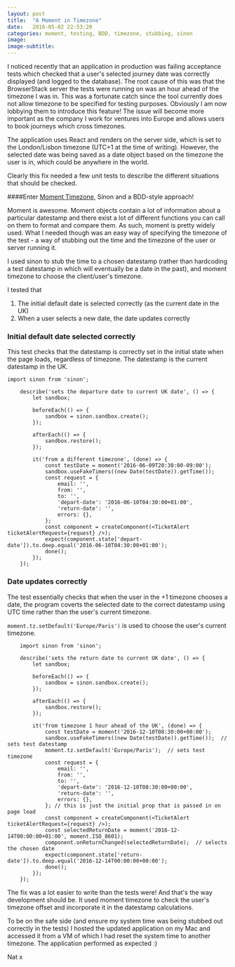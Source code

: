 ```yaml
---
layout: post
title:  "A Moment in Timezone"
date:   2016-05-02 22:53:20
categories: moment, testing, BDD, timezone, stubbing, sinon
image:
image-subtitle:
---
```


I noticed recently that an application in production was failing acceptance tests which checked that a user's selected journey date was correctly displayed (and logged to the database). The root cause of this was that the BrowserStack server the tests were running on was an hour ahead of the timezone I was in. This was a fortunate catch since the tool currently does not allow timezone to be specified for testing purposes. Obviously I am now lobbying them to introduce this feature! The issue will become more important as the company I work for ventures into Europe and allows users to book journeys which cross timezones.

The application uses React and renders on the server side, which is set to the London/Lisbon timezone (UTC+1 at the time of writing). However, the selected date was being saved as a date object based on the timezone the user is in, which could be anywhere in the world.

Clearly this fix needed a few unit tests to describe the different situations that should be checked.

####Enter <a href='http://momentjs.com/timezone/'>Moment Timezone</a>, Sinon and a BDD-style approach!

Moment is awesome. Moment objects contain a lot of information about a particular datestamp and there exist a lot of different functions you can call on them to format and compare them. As such, moment is pretty widely used. What I needed though was an easy way of specifying the timezone of the test - a way of stubbing out the time and the timezone of the user or server running it.

I used sinon to stub the time to a chosen datestamp (rather than hardcoding a test datestamp in which will eventually be a date in the past), and moment timezone to choose the client/user's timezone.

I tested that
1. The initial default date is selected correctly (as the current date in the UK)
2. When a user selects a new date, the date updates correctly

### Initial default date selected correctly

This test checks that the datestamp is correctly set in the initial state when the page loads, regardless of timezone. The datestamp is the current datestamp in the UK.

    import sinon from 'sinon';

		describe('sets the departure date to current UK date', () => {
			let sandbox;

			beforeEach(() => {
				sandbox = sinon.sandbox.create();
			});

			afterEach(() => {
				sandbox.restore();
			});

			it('from a different timezone', (done) => {
				const testDate = moment('2016-06-09T20:30:00-09:00');
				sandbox.useFakeTimers((new Date(testDate)).getTime());
				const request = {
					email: '',
					from: '',
					to: '',
					'depart-date': '2016-06-10T04:30:00+01:00',
					'return-date': '',
					errors: {},
				};
				const component = createComponent(<TicketAlert ticketAlertRequest={request} />);
				expect(component.state['depart-date']).to.deep.equal('2016-06-10T04:30:00+01:00');
				done();
			});
		});

### Date updates correctly

The test essentially checks that when the user in the +1 timezone chooses a date, the program coverts the selected date to the correct datestamp using UTC time rather than the user's current timezone.

`moment.tz.setDefault('Europe/Paris')` is used to choose the user's current timezone.

		import sinon from 'sinon';

		describe('sets the return date to current UK date', () => {
			let sandbox;

			beforeEach(() => {
				sandbox = sinon.sandbox.create();
			});

			afterEach(() => {
				sandbox.restore();
			});

			it('from timezone 1 hour ahead of the UK', (done) => {
				const testDate = moment('2016-12-10T08:30:00+00:00');  
				sandbox.useFakeTimers((new Date(testDate)).getTime());  // sets test datestamp
				moment.tz.setDefault('Europe/Paris');  // sets test timezone
				const request = {
					email: '',
					from: '',
					to: '',
					'depart-date': '2016-12-10T08:30:00+00:00',
					'return-date': '',
					errors: {},
				}; // this is just the initial prop that is passed in on page load
				const component = createComponent(<TicketAlert ticketAlertRequest={request} />);
				const selectedReturnDate = moment('2016-12-14T00:00:00+01:00', moment.ISO_8601);
				component.onReturnChanged(selectedReturnDate);  // selects the chosen date
				expect(component.state['return-date']).to.deep.equal('2016-12-14T00:00:00+00:00');
				done();
			});
		});

The fix was a lot easier to write than the tests were! And that's the way development should be. It used moment timezone to check the user's timezone offset and incorporate it in the datestamp calculations.

To be on the safe side (and ensure my system time was being stubbed out correctly in the tests) I hosted the updated application on my Mac and accessed it from a VM of which I had reset the system time to another timezone. The application performed as expected :)

Nat x
